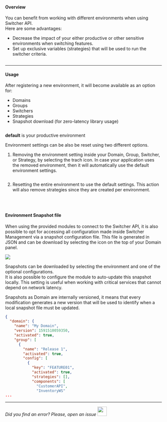 #### Overview
You can benefit from working with different environments when using Switcher API. 
</br>Here are some advantages:

- Decrease the impact of your either productive or other sensitive environments when switching features.
- Set up exclusive variables (strategies) that will be used to run the switcher criteria.

<img src="[$ASSETS_LOCATION]/documentation/images/environment/environment.jpg" class="image-style shadow" alt=""/><p>

* * *

#### Usage
After registering a new environment, it will become available as an option for:
- Domains
- Groups
- Switchers
- Strategies
- Snapshot download (for zero-latency library usage)

<img src="[$ASSETS_LOCATION]/documentation/images/environment/env_selection.jpg" class="image-style" alt=""/>

**default** is your productive environment

Environment settings can be also be reset using two different options.

1. Removing the environment setting inside your Domain, Group, Switcher, or Strategy, by selecting the trach icon.
In case your application uses the removed environment, then it will automatically use the default environment settings.

   <img src="[$ASSETS_LOCATION]/documentation/images/environment/env_remove.jpg" class="image-style shadow" alt=""/><p>

2. Resetting the entire environment to use the default settings. This action will also remove strategies since they are created per environment.

   <img src="[$ASSETS_LOCATION]/documentation/images/environment/env_reset.jpg" class="image-style shadow" alt=""/><p></br>

#### Environment Snapshot file
When using the provided modules to connect to the Switcher API, it is also possible to opt for accessing all configuration made inside Switcher Management via a snapshot configuration file. This file is generated in JSON and can be download by selecting the icon on the top of your Domain panel.

<img src="[$ASSETS_LOCATION]/documentation/images/environment/snapshot_location.jpg" class="image-style shadow"/><p>

  Snapshots can be downloaded by selecting the environment and one of the optional configurations.
  </br>It is also possible to configure the module to auto-update this snapshot locally. This setting is useful when working with critical services that cannot depend on network latency.

  Snapshots as Domain are internally versioned, it means that every modification generates a new version that will be used to identify when a local snapshot file must be updated.

```json
{
  "domain": {
    "name": "My Domain",
    "version": 1591510059350,
    "activated": true,
    "group": [
      {
        "name": "Release 1",
        "activated": true,
        "config": [
          {
            "key": "FEATURE01",
            "activated": true,
            "strategies": [],
            "components": [
              "CustomerAPI",
              "InventoryWS"
...
```

* * *

*Did you find an error? Please, open an issue*
<a href="https://github.com/switcherapi/switcher-management/issues/new?title=fix:+[environment.md]+-+[INSERT+SHORT+DESCRIPTION]" target="_blank">
    <img src="[$ASSETS_LOCATION]\github.svg" style="width: 30px;">
</a> 